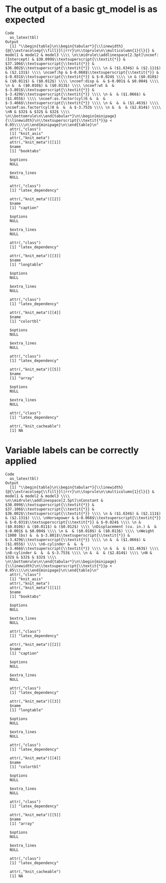 # The output of a basic gt_model is as expected

    Code
      as_latex(tbl)
    Output
      [1] "\\begin{table}\n\\begin{tabular*}{\\linewidth}{@{\\extracolsep{\\fill}}l|rrr}\n\\toprule\n\\multicolumn{1}{l}{} & model1 & model2 & model3 \\\\ \n\\midrule\\addlinespace[2.5pt]\ncoef:(Intercept) & $30.099$\\textsuperscript{\\textit{*}} & $37.106$\\textsuperscript{\\textit{*}} & $36.002$\\textsuperscript{\\textit{*}} \\\\ \n & ($1.634$) & ($2.111$) & ($2.131$) \\\\ \ncoef:hp & $-0.068$\\textsuperscript{\\textit{*}} & $-0.031$\\textsuperscript{\\textit{*}} & $-0.024$ \\\\ \n & ($0.010$) & ($0.011$) & ($0.012$) \\\\ \ncoef:disp &  & $-0.001$ & $0.004$ \\\\ \n &  & ($0.010$) & ($0.013$) \\\\ \ncoef:wt &  & $-3.801$\\textsuperscript{\\textit{*}} & $-3.429$\\textsuperscript{\\textit{*}} \\\\ \n &  & ($1.066$) & ($1.055$) \\\\ \ncoef:as.factor(cyl)6 &  &  & $-3.466$\\textsuperscript{\\textit{*}} \\\\ \n &  &  & ($1.463$) \\\\ \ncoef:as.factor(cyl)8 &  &  & $-3.753$ \\\\ \n &  &  & ($2.814$) \\\\ \nN & $32$ & $32$ & $32$ \\\\ \n\\bottomrule\n\\end{tabular*}\n\\begin{minipage}{\\linewidth}\n\\textsuperscript{\\textit{*}}p < 0.05\\\\\n\\end{minipage}\n\\end{table}\n"
      attr(,"class")
      [1] "knit_asis"
      attr(,"knit_meta")
      attr(,"knit_meta")[[1]]
      $name
      [1] "booktabs"
      
      $options
      NULL
      
      $extra_lines
      NULL
      
      attr(,"class")
      [1] "latex_dependency"
      
      attr(,"knit_meta")[[2]]
      $name
      [1] "caption"
      
      $options
      NULL
      
      $extra_lines
      NULL
      
      attr(,"class")
      [1] "latex_dependency"
      
      attr(,"knit_meta")[[3]]
      $name
      [1] "longtable"
      
      $options
      NULL
      
      $extra_lines
      NULL
      
      attr(,"class")
      [1] "latex_dependency"
      
      attr(,"knit_meta")[[4]]
      $name
      [1] "colortbl"
      
      $options
      NULL
      
      $extra_lines
      NULL
      
      attr(,"class")
      [1] "latex_dependency"
      
      attr(,"knit_meta")[[5]]
      $name
      [1] "array"
      
      $options
      NULL
      
      $extra_lines
      NULL
      
      attr(,"class")
      [1] "latex_dependency"
      
      attr(,"knit_cacheable")
      [1] NA

# Variable labels can be correctly applied

    Code
      as_latex(tbl)
    Output
      [1] "\\begin{table}\n\\begin{tabular*}{\\linewidth}{@{\\extracolsep{\\fill}}l|rrr}\n\\toprule\n\\multicolumn{1}{l}{} & model1 & model2 & model3 \\\\ \n\\midrule\\addlinespace[2.5pt]\nConstant & $30.099$\\textsuperscript{\\textit{*}} & $37.106$\\textsuperscript{\\textit{*}} & $36.002$\\textsuperscript{\\textit{*}} \\\\ \n & ($1.634$) & ($2.111$) & ($2.131$) \\\\ \nHorsepower & $-0.068$\\textsuperscript{\\textit{*}} & $-0.031$\\textsuperscript{\\textit{*}} & $-0.024$ \\\\ \n & ($0.010$) & ($0.011$) & ($0.012$) \\\\ \nDisplacement (cu. in.) &  & $-0.001$ & $0.004$ \\\\ \n &  & ($0.010$) & ($0.013$) \\\\ \nWeight (1000 lbs) &  & $-3.801$\\textsuperscript{\\textit{*}} & $-3.429$\\textsuperscript{\\textit{*}} \\\\ \n &  & ($1.066$) & ($1.055$) \\\\ \n6-cylinder &  &  & $-3.466$\\textsuperscript{\\textit{*}} \\\\ \n &  &  & ($1.463$) \\\\ \n8-cylinder &  &  & $-3.753$ \\\\ \n &  &  & ($2.814$) \\\\ \nN & $32$ & $32$ & $32$ \\\\ \n\\bottomrule\n\\end{tabular*}\n\\begin{minipage}{\\linewidth}\n\\textsuperscript{\\textit{*}}p < 0.05\\\\\n\\end{minipage}\n\\end{table}\n"
      attr(,"class")
      [1] "knit_asis"
      attr(,"knit_meta")
      attr(,"knit_meta")[[1]]
      $name
      [1] "booktabs"
      
      $options
      NULL
      
      $extra_lines
      NULL
      
      attr(,"class")
      [1] "latex_dependency"
      
      attr(,"knit_meta")[[2]]
      $name
      [1] "caption"
      
      $options
      NULL
      
      $extra_lines
      NULL
      
      attr(,"class")
      [1] "latex_dependency"
      
      attr(,"knit_meta")[[3]]
      $name
      [1] "longtable"
      
      $options
      NULL
      
      $extra_lines
      NULL
      
      attr(,"class")
      [1] "latex_dependency"
      
      attr(,"knit_meta")[[4]]
      $name
      [1] "colortbl"
      
      $options
      NULL
      
      $extra_lines
      NULL
      
      attr(,"class")
      [1] "latex_dependency"
      
      attr(,"knit_meta")[[5]]
      $name
      [1] "array"
      
      $options
      NULL
      
      $extra_lines
      NULL
      
      attr(,"class")
      [1] "latex_dependency"
      
      attr(,"knit_cacheable")
      [1] NA

